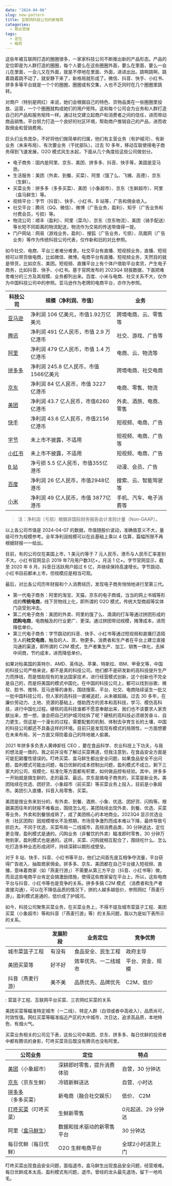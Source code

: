 ```yaml
---
date: "2024-04-06"
slug: new-pattern
title: 互联网科技公司的新格局
categories:
  - 商业思维
tags:
  - 定位
  - 格局
---
```



这些年被互联网打造的圈圈很多，一家家科技公司不断推出新的产品形态。产品的定位即是为人群打造的圈圈，每个人要么在这些圈圈外面，要么在里面，要么一会儿在里面，一会儿又在外面，就是不停地在里面、外面，进进出出。跳啊跳啊，跳着跳着跳不动了，就安静下来了，新格局就形成了。微信、抖音、快手、小红书、拼多多等平台就是一个个的圈圈，圈圈或有交集，人也不乏同时在几个圈圈里跳转。

对商户（特别是网红）来说，她们会根据自己的特色、货物品类在一些圈圈里投放、运营，一个个圈圈就构成她们的用户矩阵。这和每个公司会为业务和人群打造自己的产品和服务矩阵一样。通过社交建立起商户和消费者之间的信任，进而带动商品销售。平台努力打造一个良好的社区环境，帮助商户推销自己的产品，进而收取佣金和营销费用。

巨头们业务庞杂，不好将他们做简单的归属，他们有主营业务（有护城河）、有新业务（未来布局）、有次要业务（干扰部队）。过去 10 多年，移动互联使得电子商务得到飞速发展，O2O 模式风生水起，下面从几个角度给这些公司做划分。

-   电子商务：国内是阿里、京东、美团、拼多多、抖音、快手等，美国是亚马逊。
-   生活服务：美团（外卖、到餐、买菜）、阿里（饿了么、飞猪、高德）、京东（生鲜）。
-   买菜业务：拼多多（多多买菜）、美团（小象超市）、京东（生鲜超市）、阿里（盒马鲜生）等。
-   视频平台：字节（抖音）、快手、小红书、B 站等，广告和佣金收入。
-   社交平台：腾讯（QQ、微信）、微博（广告业务，盈利）、知乎（广告业务和付费会员，亏损）等。
-   物流公司：顺丰（盈利）、阿里（菜鸟）、京东（京东物流）、美团（骑手配送）等长短不同距离的物流配送，物流作为交易的传送带值得一提。
-   门户网站：网易（游戏业务，盈利）、搜狐（广告业务，亏损）、凤凰网（广告业务）等作为传统科技公司代表，仅作新和旧的对比参照。

如今社交、电商、平台三者难分难舍。社交平台有直播、短视频业务，直播、短视频可以带货做电商，比如微信、微博。电商平台有直播、短视频业务，天然目的就是带货，比如京东、美团。短视频、直播平台上有个体户借助平台卖货，产生电子商务，比如抖音、快手、小红书。基于官网发布的 2023Q4 财报数据，下面把难舍难分的三方及其规模、业务都列出来。百度、小米与电商、社交关系不大，仅作为中国科技公司中的参照。亚马逊作为老牌的电商平台，亦作为参照。

| 科技公司                                                                                                                 | 规模（净利润、市值）                   | 业务                   |
|-----------------|----------------------------------|---------------------|
| [亚马逊](https://ir.aboutamazon.com/news-release/news-release-details/2024/Amazon.com-Announces-Fourth-Quarter-Results/) | 净利润 106 亿美元，市值1.92万亿美元    | 跨境电商、云、零售等   |
| [腾讯](https://www.tencent.com/zh-cn/)                                                                                   | 净利润 491 亿人民币，市值 2.9 万亿港币 | 社交、游戏、广告等     |
| [阿里](https://www.alibabagroup.com/)                                                                                    | 净利润 479 亿人民币，市值 1.4 万亿港币 | 电商、云、物流等       |
| [拼多多](https://investor.pddholdings.com/)                                                                              | 净利润 245.8 亿人民币，市值1566亿美元  | 跨境电商、社交电商     |
| [京东](https://ir.jd.com/)                                                                                               | 净利润 84 亿人民币，市值 3227 亿港币   | 电商、零售、物流       |
| [美团](https://www.meituan.com/)                                                                                         | 净利润 43.7 亿人民币，市值6260亿港币   | 外卖、酒旅、电商、零售 |
| [快手](https://ir.kuaishou.com/zh-hans)                                                                                  | 净利润 43.6 亿人民币，市值2156亿港币   | 短视频、电商、广告     |
| [字节](https://www.bytedance.com/zh/products)                                                                            | 未上市不披露，不适用                   | 短视频、电商、广告等   |
| [小红书](https://www.xiaohongshu.com/protocols/about)                                                                    | 未上市不披露，不适用                   | 短视频、电商、广告     |
| [B 站](https://ir.bilibili.com/cn/)                                                                                      | 净亏损 5.5 亿人民币，市值355亿港币     | 动漫、会员、广告       |
| [百度](https://ir.baidu.com/)                                                                                            | 净利润 26 亿人民币，市值2948亿港币     | 搜索、云、智能驾驶等   |
| [小米](https://ir.mi.com/zh-hans)                                                                                        | 净利润 49 亿人民币，市值 3877亿港币    | 手机、汽车、电子消费等 |

> 注：净利润（亏损）根据非国际财务报告会计准则计量（Non-GAAP）。

以上各公司市值是 2024-04-07 的数据，市值随股价波动，准确值意义不大，量级可作为规模参考。全年净利润规模可以在此基础上乘以 4 估算，篇幅所限不再根据财报一一给出。

目前，有的公司仅在美国上市，1 美元约等于 7 元人民币，港币与人民币汇率差别不大。小红书官网显示 2019 年7月用户数3亿+，月活 1 亿+。字节官网显示，截至 2020 年 8 月，抖音日活跃用户超过 6 亿，并继续保持高速增长。字节跳动、小红书目前都未上市，但规模应是相当可观。

最后，对比各公司历年财报和个人消费经历，发现电子商务悄悄地进行至第三代。

-   第一代电子商务：阿里的淘宝、天猫，京东的电子商城，当当的网上书城等形成的**传统电商**，线下货物线上化，即所谓的 O2O 模式，传统大型商超等实体门店受到冲击。
-   第二代电子商务：美团的外卖、阿里的饿了么、滴滴的打车等通过拼团形成的**团购电商**，电商触及的行业更广、更深。通过拼团带动规模，摊薄成本，进而降低单价。
-   第三代电子商务：字节跳动的抖音、快手、小红书等通过短视频和直播打造陌生人的**社交电商**，触及的人、货、物更多。消费者和生产者在平台上建立直接沟通的渠道，即所谓的 C2M 模式，生产者集生产、加工、销售一体化，去掉中间商，节约成本，进而降低单价。


如果对标美国的英特尔、AMD、英伟达、苹果、特斯拉、IBM、甲骨文等，中国的科技公司严格来说，都不是真的科技公司。他们都不是研发新的高科技提升生产力而挣钱，而是借助现有的发达国家技术，进行经营模式创新，这个创新也不完全是自己的，而是将美国的模式中国化。在中国的科技公司上，都可以找到谷歌、微软、脸书、推特、亚马逊等的身影，围绕搜索、平台、社交、电商陆续诞生一批又一批中国科技公司，但人家的高科技一直被追赶，从未被超越。过去 30 多年，在廉价劳动力、土地、资源的基础上，借助西方的资本和高科技，学习、模仿高科技，进行中国化过程。硬核的高科技谁都不愿意奉献出来，我们也不该要求人家贡献出来，想一想，谁会把自己的护城河给拆了呢？硬核的高科技必须艰苦奋斗、自力更生，但这是一个漫长的过程，需要配套的机制、体制去孕育生长的土壤，中国的科技公司都还不具备这样的环境。目前只是发现现有模式的局限性，一方面想要在未来布局，另一方面又得防着自己的阵地被人偷袭。

2021 年拼多多负责人黄峥卸任 CEO ，要在食品科学、农业科技上下功夫，与我的想法是一致的。我之前并没有了解过买菜赛道，但我注意到，在食品安全方面是可能犯颠覆性错误的。叮咚买菜、盒马鲜生都出安全问题，如果食品安全不出问题，盈利模式可能出问题，每日优鲜的成本控制出问题，盈利模式不成立。剩下三家大的公司，规模化、标准化等方面都有积累，如何做品控有经验。其中，拼多多一开始就是搞生鲜的，走的最深、最远。京东是搞电子商务的，买菜是新业务。美团陆续在优选、团好货、小象超市（前买菜）等买菜业务上投入，目前是小象超市。美团引入直播，抖音入局零售、买菜。

美团是按业务来划分的，有外卖、到餐、酒旅、小象、优选、团好货、闪购等。根据美团往年的财报不难看出，围绕怎么吃，美团陆续出现外卖、到餐、优选、买菜等业务，外卖和到餐很成熟了，成了美团核心的本地商业。2023Q4 显示优选业务（社区团购）因规模增长不及预期，市场竞争激烈而成本难以下降，最终导致亏损巨大。不同于优选，买菜布局一二线城市，高频消费品类，30 分钟送达，定位更合理，盈利模式是通的。闪购业务（非餐饮的外卖）瞄准即时零售，30 分钟万物到家，盈利模式也是通的。这样，买菜、闪购就相互配合了，围绕吃什么、怎么吃打造多种业态形成闭环，持续深耕以期形成壁垒。

对于 B 站、快手、抖音、小红书等平台，他们之间首先是互相争夺流量，平台获得广告收入、抽取商家佣金。拼多多、京东、美团都在自己平台接入短视频、直播，意味着商家（如「燕麦行游」）不需要从第三方平台（抖音、小红书等）做，而且这些电商平台肯定会搞激励措施，使得这些商家留在平台上，所以，这些电商平台与抖音、小红书等也是竞争的关系。拼多多搞 C2M 模式 （消费者和生产者直接沟通），可以在不降低品质的情况下，拼的人越多越低价，参照网红「燕麦行游」，盈利模式是通的，低价成了护城河。

如今，科技公司聚焦买菜业务，在买菜业务上，不得不提及城市菜篮子工程、美团买菜（小象超市）等和抖音（「燕麦行游」等）的关系问题，我以为是如下表所示的关系。

|                  | 发展阶段 | 业务定位             | 竞争优势         |
|------------------|----------|----------------------|------------------|
| 城市菜篮子工程   | 有没有   | 食品安全、民生工程   | 政府主导         |
| 美团买菜等       | 好不好   | 效率优先、一二线城市 | 平台、资金、规模 |
| 抖音（燕麦行游） | 美不美   | 品质优先、品牌优先   | C2M、低价        |

: 菜篮子工程、互联网平台买菜、三农网红买菜的关系

美团买菜等瞄准特定城市（一二线）、特定人群（白领或者中高收入），品质尚可，时效性强。网红买菜等瞄准临近产区的大中城市，次日达，追求高品质，本地特色、有烟火气。

买菜业务相关的公司见下表，这些公司中美团、京东、拼多多、每日优鲜的投资者中都有腾讯的身影，叮咚买菜背后既没有腾讯也没有阿里。

| 公司业务                                                       | 定位                       | 特点               |
|----------------------|----------------------------|----------------------|
| [美团](https://www.meituan.com/investor-relations)（小象超市） | 深耕即时零售，提升消费体验 | 自营，30 分钟达    |
| [京东](https://ir.jd.com/)（京东生鲜）                         | 冷链新鲜送达               | 自营、小时达       |
| [拼多多](https://investor.pddholdings.com/)（多多买菜）        | 新电商（融合社交娱乐）     | 低价、 C2M         |
| [叮咚买菜](https://ir.100.me/Home)（叮咚买菜）                 | 生鲜新零售                 | 0元起送、29 分钟达 |
| 阿里（[盒马鲜生](https://www.freshippo.com/?lang=cn)）                                           | 数据和技术驱动的新零售平台 | 30 分钟达          |
| 每日优鲜（每日优鲜）                                           | O2O 生鲜电商平台           | 全球2小时送货上门  |

叮咚买菜出现食品安全问题，面临退市。盒马鲜生出现食品安全问题，经营艰难。每日优鲜成本太高、盈利模式有问题，退市。曾经的龙头最先退场，留下一地鸡毛。
